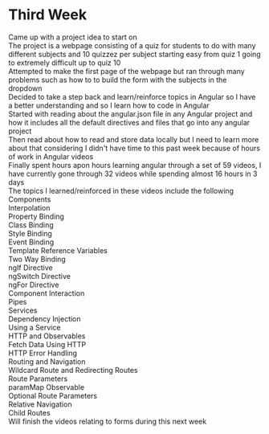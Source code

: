 # Third Week
Came up with a project idea to start on  
The project is a webpage consisting of a quiz for students to do with many different subjects and 10 quizzez per subject starting easy from quiz 1 going to extremely difficult up to quiz 10  
Attempted to make the first page of the webpage but ran through many problems such as how to to build the form with the subjects in the dropdown  
Decided to take a step back and learn/reinforce topics in Angular so I have a better understanding and so I learn how to code in Angular  
Started with reading about the angular.json file in any Angular project and how it includes all the default directives and files that go into any angular project  
Then read about how to read and store data locally but I need to learn more about that considering I didn't have time to this past week because of hours of work in Angular videos  
Finally spent hours apon hours learning angular through a set of 59 videos, I have currently gone through 32 videos while spending almost 16 hours in 3 days  
The topics I learned/reinforced in these videos include the following  
Components  
Interpolation  
Property Binding  
Class Binding  
Style Binding  
Event Binding  
Template Reference Variables  
Two Way Binding  
ngIf Directive  
ngSwitch Directive  
ngFor Directive  
Component Interaction  
Pipes  
Services  
Dependency Injection  
Using a Service  
HTTP and Observables  
Fetch Data Using HTTP  
HTTP Error Handling  
Routing and Navigation  
Wildcard Route and Redirecting Routes  
Route Parameters  
paramMap Observable  
Optional Route Parameters  
Relative Navigation  
Child Routes  
Will finish the videos relating to forms during this next week